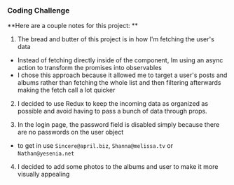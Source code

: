 ### Coding Challenge 


**Here are a couple notes for this project: **

1. The bread and butter of this project is in how I'm fetching the user's data
  -   Instead of fetching directly inside of the component, Im using an async action to transform the promises into observables
  -   I chose this approach because it allowed me to target a user's posts and albums rather than fetching the whole list and then filtering afterwards making the    fetch call a lot quicker

2. I decided to use Redux to keep the incoming data as organized as possible and avoid having to pass a bunch of data through props.

3. In the login page, the password field is disabled simply because there are no passwords on the user object
  - to get in use `Sincere@april.biz`, `Shanna@melissa.tv` or `Nathan@yesenia.net`

4. I decided to add some photos to the albums and user to make it more visually appealing
